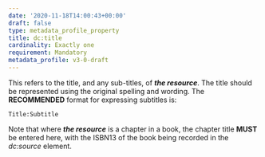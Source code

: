 ```yaml
---
date: '2020-11-18T14:00:43+00:00'
draft: false
type: metadata_profile_property
title: dc:title
cardinality: Exactly one
requirement: Mandatory
metadata_profile: v3-0-draft
---
```

This refers to the title, and any sub-titles, of ***the resource***. The title should be represented using the original spelling and wording. The **RECOMMENDED** format for expressing subtitles is:

    Title:Subtitle

Note that where ***the resource*** is a chapter in a book, the chapter title **MUST** be entered here, with the ISBN13 of the book being recorded in the *dc&#58;source* element.
